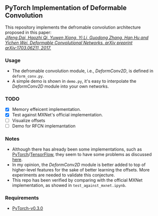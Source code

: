 ## PyTorch Implementation of  Deformable Convolution  
This repository implements the defromable convolution architecture proposed in this paper:  
[*Jifeng Dai, Haozhi Qi, Yuwen Xiong, Yi Li, Guodong Zhang, Han Hu and Yichen Wei. Deformable Convolutional Networks. arXiv preprint arXiv:1703.06211, 2017.*](https://arxiv.org/abs/1703.06211)  

### Usage
* The defromable convolution module, i.e., *DeformConv2D*, is defined in `deform_conv.py`.  
* A simple demo is shown in `demo.py`, it's easy to interpolate the *DeformConv2D* module into your own networks.  

### TODO
 - [x] Memory effeicent implementation.
 - [x] Test against MXNet's official implementation.
 - [ ] Visualize offsets
 - [ ] Demo for RFCN implemantation

### Notes
* Although there has already been some implementations, such as [PyTorch](https://github.com/oeway/pytorch-deform-conv)/[TensorFlow](https://github.com/felixlaumon/deform-conv), they seem to have some problems as discussed [here](https://github.com/felixlaumon/deform-conv/issues/4).  
* In my opinion, the *DeformConv2D* module is better added to top of higher-level features for the sake of better learning the offsets. More experiments are needed to validate this conjecture.
* This repo has been verified by comparing with the official MXNet implementation, as showed in `test_against_mxnet.ipynb`.

### Requirements
* [PyTorch-v0.3.0](http://pytorch.org/docs/0.3.0/)
